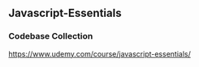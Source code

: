 ## Javascript-Essentials 
### Codebase Collection

https://www.udemy.com/course/javascript-essentials/
